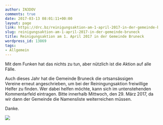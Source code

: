 ```yaml
---
author: IN3DOV
comments: true
date: 2017-03-13 08:01:11+00:00
layout: page
link: https://drc.bz/reinigungsaktion-am-1-april-2017-in-der-gemeinde-bruneck/
slug: reinigungsaktion-am-1-april-2017-in-der-gemeinde-bruneck
title: Reinigungsaktion am 1. April 2017 in der Gemeinde Bruneck
wordpress_id: 13869
tags:
- Allgemein
---
```


Mit dem Funken hat das nichts zu tun, aber nützlich ist die Aktion auf alle Fälle.

Auch dieses Jahr hat die Gemeinde Bruneck die ortsansässigen Vereine erneut angeschrieben, um bei der Reiningungsaktion freiwillige Helfer zu finden. Wer dabei helfen möchte, kann sich im untenstehenden Kommentarfeld eintragen. Bitte innerhalb Mittwoch, den 29. März 2017, da wir dann der Gemeinde die Namensliste weiterreichen müssen.

Danke.





[![](https://drc.bz/wp-content/uploads/2017/03/reinigung-2017.jpg)](https://drc.bz/wp-content/uploads/2017/03/reinigung-2017.jpg)



